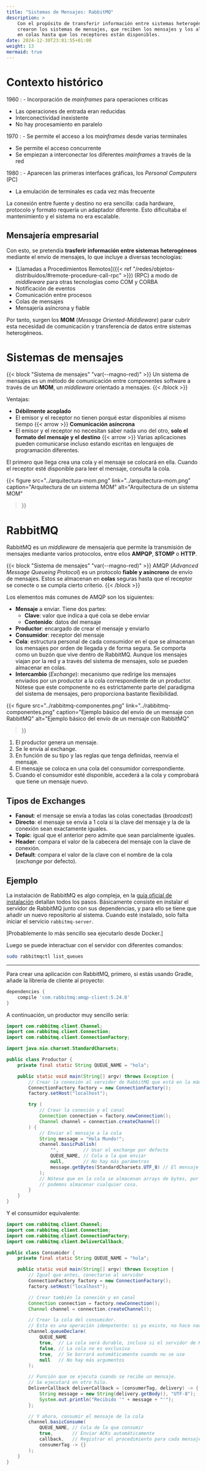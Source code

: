```yaml
---
title: "Sistemas de Mensajes: RabbitMQ"
description: >
    Con el propósito de transferir información entre sistemas heterogéneos, se
    crearon los sistemas de mensajes, que reciben los mensajes y los almacenan
    en colas hasta que los receptores están disponibles.
date: 2024-12-30T23:01:55+01:00
weight: 13
mermaid: true
---
```


# Contexto histórico

1960
: - Incorporación de _mainframes_ para operaciones críticas
  - Las operaciones de entrada eran reducidas
  - Interconectividad inexistente
  - No hay procesamiento en paralelo

1970
: - Se permite el acceso a los _mainframes_ desde varias terminales
  - Se permite el acceso concurrente
  - Se empiezan a interconectar los diferentes _mainframes_ a través de la red

1980
: - Aparecen las primeras interfaces gráficas, los _Personal Computers_ (PC)
  - La emulación de terminales es cada vez más frecuente

La conexión entre fuente y destino no era sencilla: cada hardware, protocolo
y formato requería un adaptador diferente. Esto dificultaba el mantenimiento
y el sistema no era escalable.

## Mensajería empresarial

Con esto, se pretendía **trasferir información entre sistemas heterogéneos**
mediante el envío de mensajes, lo que incluye a diversas tecnologías:

- [Llamadas a Procedimientos Remotos]({{< ref "/redes/objetos-distribuidos/#remote-procedure-call-rpc" >}})
  (RPC) a modo de _middleware_ para otras tecnologías como COM y CORBA
- Notificación de eventos
- Comunicación entre procesos
- Colas de mensajes
- Mensajería asíncrona y fiable

Por tanto, surgen los **MOM** (_Message Oriented-Middleware_) parar cubrir esta
necesidad de comunicación y transferencia de datos entre sistemas heterogéneos.

# Sistemas de mensajes

{{< block "Sistema de mensajes" "var(--magno-red)" >}}
Un sistema de mensajes es un método de comunicación entre componentes software
a través de un **MOM**, un _middleware_ orientado a mensajes.
{{< /block >}}

Ventajas:

- **Débilmente acoplado**
- El emisor y el receptor no tienen porqué estar disponibles al mismo tiempo
  {{< arrow >}} **Comunicación asíncrona**
- El emisor y el receptor no necesitan saber nada uno del otro, **solo el formato
  del mensaje y el destino** {{< arrow >}} Varias aplicaciones pueden comunicarse
  incluso estando escritas en lenguajes de programación diferentes.

El primero que llega crea una cola y el mensaje se colocará en ella. Cuando el
receptor esté disponible para leer el mensaje, consulta la cola.

{{<
    figure
    src="../arquitectura-mom.png"
    link="../arquitectura-mom.png"
    caption="Arquitectura de un sistema MOM"
    alt="Arquitectura de un sistema MOM"
>}}

# RabbitMQ

RabbitMQ es un _middleware_ de mensajería que permite la transmisión de mensajes
mediante varios protocolos, entre ellos **AMPQP**, **STOMP** o **HTTP**.

{{< block "Sistema de mensajes" "var(--magno-red)" >}}
AMQP (_Advanced Message Queueing Protocol_) es un protocolo **fiable
y asíncrono** de envío de mensajes. Estos se almacenan en **colas** seguras
hasta que el receptor se conecte o se cumpla cierto criterio.
{{< /block >}}

Los elementos más comunes de AMQP son los siguientes:

- **Mensaje** a enviar. Tiene dos partes:
    - **Clave**: valor que indica a qué cola se debe enviar
    - **Contenido**: datos del mensaje
- **Productor**: encargado de crear el mensaje y enviarlo
- **Consumidor**: receptor del mensaje
- **Cola**: estructura personal de cada consumidor en el que se almacenan los
  mensajes por orden de llegada y de forma segura. Se comporta como un buzón que
  vive dentro de RabbitMQ. Aunque los mensajes viajan por la red y a través del
  sistema de mensajes, solo se pueden almacenar en colas.
- **Intercambio** (_Exchange_): mecanismo que redirige los mensajes enviados por
  un productor a la cola correspondiente de un productor. Nótese que este
  componente no es estrictamente parte del paradigma del sistema de mensajes, pero
  proporciona bastante flexibilidad.

{{<
    figure
    src="../rabbitmq-componentes.png"
    link="../rabbitmq-componentes.png"
    caption="Ejemplo básico del envío de un mensaje con RabbitMQ"
    alt="Ejemplo básico del envío de un mensaje con RabbitMQ"
>}}

1. El productor genera un mensaje.
2. Se le envía al exchange.
3. En función de su tipo y las reglas que tenga definidas, reenvía el mensaje.
4. El mensaje se coloca en una cola del consumidor correspondiente.
5. Cuando el consumidor esté disponible, accederá a la cola y comprobará que
   tiene un mensaje nuevo.

## Tipos de Exchanges

- **Fanout**: el mensaje se envía a todas las colas conectadas (_broadcast_)
- **Directo**: el mensaje se envía a 1 cola si la clave del mensaje y la de la
  conexión sean exactamente iguales.
- **Topic**: igual que el anterior pero admite que sean parcialmente iguales.
- **Header**: compara el valor de la cabecera del mensaje con la clave de conexión.
- **Default**: compara el valor de la clave con el nombre de la cola (_exchange_ por defecto).

## Ejemplo

La instalación de RabbitMQ es algo compleja, en la [guía oficial de instalación]
detallan todos los pasos. Básicamente consiste en instalar el servidor de
RabbitMQ junto con sus dependencias, y para ello se tiene que añadir un nuevo
repositorio al sistema. Cuando esté instalado, solo falta iniciar el servicio
`rabbitmq-server`.

\[Probablemente lo más sencillo sea ejecutarlo desde Docker.\]

Luego se puede interactuar con el servidor con diferentes comandos:

```bash
sudo rabbitmqctl list_queues
```

-------

Para crear una aplicación con RabbitMQ, primero, si estás usando Gradle, añade
la librería de cliente al proyecto:

```groovy
dependencies {
    compile 'com.rabbitmq:amqp-client:5.24.0'
}
```

A continuación, un productor muy sencillo sería:

```java
import com.rabbitmq.client.Channel;
import com.rabbitmq.client.Connection;
import com.rabbitmq.client.ConnectionFactory;

import java.nio.charset.StandardCharsets;

public class Productor {
    private final static String QUEUE_NAME = "hola";

    public static void main(String[] argv) throws Exception {
        // Crear la conexión al servidor de RabbitMQ que está en la máquina local
        ConnectionFactory factory = new ConnectionFactory();
        factory.setHost("localhost");

        try (
            // Crear la conexión y el canal
            Connection connection = factory.newConnection();
            Channel channel = connection.createChannel()
        ) {
            // Enviar el mensaje a la cola
            String message = "Hola Mundo!";
            channel.basicPublish(
                "",         // Usar el exchange por defecto
                QUEUE_NAME, // Cola a la que enviar
                null,       // No hay más parámetros
                message.getBytes(StandardCharsets.UTF_8) // El mensaje que enviar
            );
            // Nótese que en la cola se almacenan arrays de bytes, por lo que
            // podemos almacenar cualquier cosa.
        }
    }
}
```

Y el consumidor equivalente:

```java
import com.rabbitmq.client.Channel;
import com.rabbitmq.client.Connection;
import com.rabbitmq.client.ConnectionFactory;
import com.rabbitmq.client.DeliverCallback;

public class Consumidor {
    private final static String QUEUE_NAME = "hola";

    public static void main(String[] argv) throws Exception {
        // Igual que antes, conectarse al servidor
        ConnectionFactory factory = new ConnectionFactory();
        factory.setHost("localhost");

        // Crear también la conexión y en canal
        Connection connection = factory.newConnection();
        Channel channel = connection.createChannel();

        // Crear la cola del consumidor.
        // Esta es una operación idempotente: si ya existe, no hace nada.
        channel.queueDeclare(
            QUEUE_NAME
            true,  // La cola será durable, incluso si el servidor de RabbitMQ cierra
            false, // La cola no es exclusiva
            true,  // Se borrará automáticamente cuando no se use
            null   // No hay más argumentos
        );

        // Función que se ejecuta cuando se recibe un mensaje.
        // Se ejecutará en otro hilo.
        DeliverCallback deliverCallback = (consumerTag, delivery) -> {
            String message = new String(delivery.getBody(), "UTF-8");
            System.out.println("Recibido '" + message + "'");
        };

        // Y ahora, consumir el mensaje de la cola
        channel.basicConsume(
            QUEUE_NAME, // Cola de la que consumir
            true,       // Enviar ACKs automáticamente
            callback,   // Registrar el procedimiento para cada mensaje
            consumerTag -> {}
        );
    }
}
```

[guía oficial de instalación]: https://www.rabbitmq.com/docs/download
